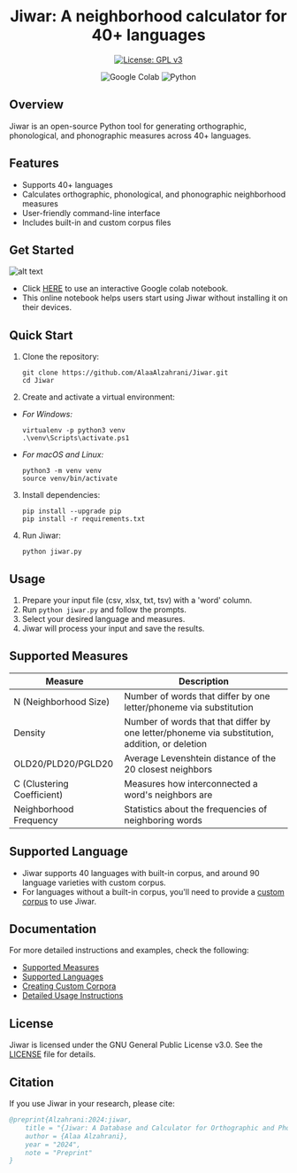 <h1 align="center">Jiwar: A neighborhood calculator for 40+ languages</h1>

<p align="center">
  <a href="https://www.gnu.org/licenses/gpl-3.0">
    <img src="https://img.shields.io/badge/License-GPL%20v3-blue.svg" alt="License: GPL v3">
  </a>
</p>

<p align="center">
  <img src="https://img.shields.io/badge/Colab-F9AB00?style=for-the-badge&logo=googlecolab&color=525252" alt="Google Colab">
  <img src="https://img.shields.io/badge/Python-FFD43B?style=for-the-badge&logo=python&logoColor=blue" alt="Python">
</p>



## Overview

Jiwar is an open-source Python tool for generating orthographic, phonological, and phonographic measures across 40+ languages. 

## Features

- Supports 40+ languages
- Calculates orthographic, phonological, and phonographic neighborhood measures
- User-friendly command-line interface
- Includes built-in and custom corpus files


##  Get Started  

![alt text](https://img.shields.io/badge/Colab-F9AB00?style=for-the-badge&logo=googlecolab&color=525252)

   - Click [HERE](https://colab.research.google.com/drive/1f_n7uuimT8MReaOW4U4LP8dAUVtY2hAq) to use an interactive Google colab notebook.
   - This online notebook helps users start using Jiwar without installing it on their devices. 


## Quick Start

1. Clone the repository:
   ```
   git clone https://github.com/AlaaAlzahrani/Jiwar.git
   cd Jiwar
   ```

2. Create and activate a virtual environment:

- _For Windows:_
   ```
   virtualenv -p python3 venv
   .\venv\Scripts\activate.ps1
   ```

- _For macOS and Linux:_
   ```
   python3 -m venv venv
   source venv/bin/activate
   ```

3. Install dependencies:
   ```
   pip install --upgrade pip
   pip install -r requirements.txt
   ```

4. Run Jiwar:
   ```
   python jiwar.py
   ```

## Usage

1. Prepare your input file (csv, xlsx, txt, tsv) with a 'word' column.
2. Run `python jiwar.py` and follow the prompts.
3. Select your desired language and measures.
4. Jiwar will process your input and save the results.


## Supported Measures

| Measure | Description |
|---------|-------------|
| N (Neighborhood Size) | Number of words that differ by one letter/phoneme via substitution |
| Density | Number of words that that differ by one letter/phoneme via substitution, addition, or deletion |
| OLD20/PLD20/PGLD20 | Average Levenshtein distance of the 20 closest neighbors |
| C (Clustering Coefficient) | Measures how interconnected a word's neighbors are |
| Neighborhood Frequency | Statistics about the frequencies of neighboring words |

## Supported Language 

- Jiwar supports 40 languages with built-in corpus, and around 90 language varieties with custom corpus.
- For languages without a built-in corpus, you'll need to provide a [custom corpus](https://github.com/AlaaAlzahrani/Jiwar/blob/master/docs/CUSTOM_CORPUS.md) to use Jiwar.




## Documentation

For more detailed instructions and examples, check the following:
- [Supported Measures](https://github.com/AlaaAlzahrani/Jiwar/blob/master/docs/MEASURES.md)
- [Supported Languages](https://github.com/AlaaAlzahrani/Jiwar/blob/master/docs/LANGUAGES.md)
- [Creating Custom Corpora](https://github.com/AlaaAlzahrani/Jiwar/blob/master/docs/CUSTOM_CORPUS.md)
- [Detailed Usage Instructions](https://github.com/AlaaAlzahrani/Jiwar/blob/master/docs/USAGE.md)


## License

Jiwar is licensed under the GNU General Public License v3.0. See the [LICENSE](LICENSE) file for details.

## Citation

If you use Jiwar in your research, please cite:

```bibtex
@preprint{Alzahrani:2024:jiwar,
    title = "{Jiwar: A Database and Calculator for Orthographic and Phonological Neighborhood Measures for 40 Languages}",
    author = {Alaa Alzahrani},
    year = "2024",
    note = "Preprint"
}
```